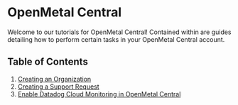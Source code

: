 # OpenMetal Central

Welcome to our tutorials for OpenMetal Central! Contained within are
guides detailing how to perform certain tasks in your OpenMetal Central account.

## Table of Contents

1. [Creating an Organization](creating-an-organization.md)
2. [Creating a Support Request](creating-a-support-request.md)
3. [Enable Datadog Cloud Monitoring in OpenMetal Central](enable-datadog-monitoring.md)
